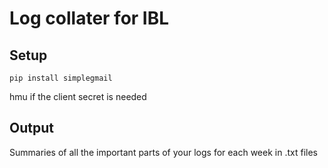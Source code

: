 # Log collater for IBL

## Setup

```pip install simplegmail```

hmu if the client secret is needed

## Output

Summaries of all the important parts of your logs for each week in .txt files
